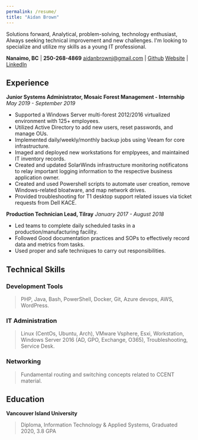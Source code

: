 ```yaml
---
permalink: /resume/
title: "Aidan Brown"
---
```



Solutions forward, Analytical, problem-solving, technology enthusiast,
Always seeking technical improvement and new challenges. I'm looking to specialize
and utilize my skills as a young IT professional.


**Nanaimo, BC**                   |  **250-268-4869**
aidanbrownj@gmail.com             |  [Github](https://github.com/h4wk590) 
[Website](aidanb.net)             |  [LinkedIn](https://ca.linkedin.com/in/aidan-brown-8312a7181)

## Experience

**Junior Systems Administrator, Mosaic Forest Management - Internship**
*May 2019 - September 2019*

- Supported a Windows Server multi-forest 2012/2016 virtualized environment with 125+ employees.
- Utilized Active Directory to add new users, reset passwords, and manage OUs.
- Implemented daily/weekly/monthly backup jobs using Veeam for core infrastructure.
- Imaged and deployed new workstations for emplpyees, and maintained IT inventory records.
- Created and updated SolarWinds infrastructure monitoring notificatons to relay important logging information to the respective business application owner.
- Created and used Powershell scripts to automate user creation, remove Windows-related bloatware, and map network drives.
- Provided troubleshooting for T1 desktop support related issues via ticket requests from Dell KACE. 

**Production Technician Lead, Tilray**
*January 2017 - August 2018*

- Led teams to complete daily scheduled tasks in a production/manufacturing facility. 
- Followed Good documentation practices and SOPs to effectively record data and metrics from tasks. 
- Used proper and safe techniques to carry out responsibilities. 

## Technical Skills

### Development Tools

> PHP, Java, Bash, PowerShell,
> Docker, Git, Azure devops,
> AWS, WordPress.

### IT Administration

> Linux (CentOs, Ubuntu, Arch),
> VMware Vsphere, Esxi, Workstation,
> Windows Server 2016 (AD, GPO, Exchange, O365),
> Troubleshooting, Service Desk.

### Networking

> Fundamental routing and switching concepts related to CCENT material.

## Education

**Vancouver Island University**
> Diploma, Information Technology & Applied Systems,
> Graduated 2020, 3.8 GPA




